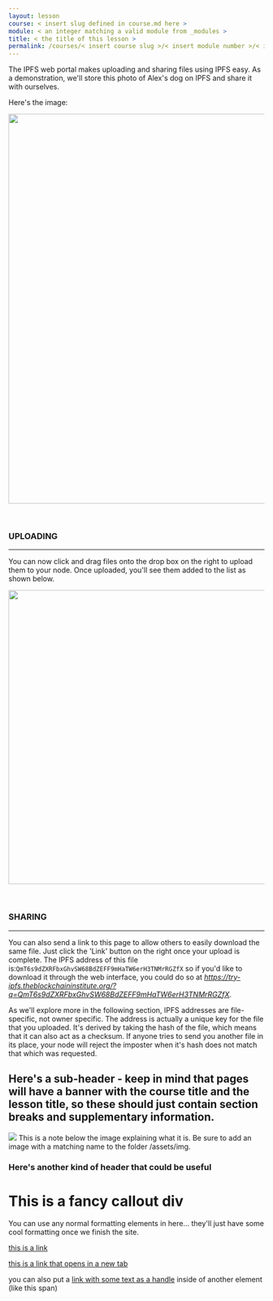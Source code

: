 ```yaml
---
layout: lesson
course: < insert slug defined in course.md here >
module: < an integer matching a valid module from _modules >
title: < the title of this lesson >
permalink: /courses/< insert course slug >/< insert module number >/< insert lesson name without spaces or special characters >
---
```


<!-- 
Example header content:

---
layout: lesson
course: blockchain101
module: 1
title: Lesson 1
permalink: /courses/blockchain-101/1/Lesson-1
---
-->

<span> <span class="openingParagraph">
The IPFS web portal makes uploading and sharing files using IPFS easy. As a demonstration, we'll store this photo of Alex's dog on IPFS and share it with ourselves. </span>

Here's the image:

<img class="aligncenter size-full wp-image-11694" src="https://theblockchaininstitute.org/wp-content/uploads/2019/02/Dog.jpg" alt="" width="1639" height="766" />

&nbsp;
<h3>UPLOADING</h3>

<hr />

You can now click and drag files onto the drop box on the right to upload them to your node. Once uploaded, you'll see them added to the list as shown below.

<img class="aligncenter size-full wp-image-11695" src="https://theblockchaininstitute.org/wp-content/uploads/2019/02/FilesUpload.jpg" alt="" width="1135" height="578" />

&nbsp;

<h3>SHARING</h3>
<hr />

You can also send a link to this page to allow others to easily download the same file. Just click the 'Link' button on the right once your upload is complete. The IPFS address of this file is:<code>QmT6s9dZXRFbxGhvSW68BdZEFF9mHaTW6erH3TNMrRGZfX</code> so if you'd like to download it through the web interface, you could do so at <em><a href="https://try-ipfs.theblockchaininstitute.org/?q=QmT6s9dZXRFbxGhvSW68BdZEFF9mHaTW6erH3TNMrRGZfX">https://try-ipfs.theblockchaininstitute.org/?q=QmT6s9dZXRFbxGhvSW68BdZEFF9mHaTW6erH3TNMrRGZfX</a></em>.

As we'll explore more in the following section, IPFS addresses are file-specific, not owner specific. The address is actually a unique key for the file that you uploaded. It's derived by taking the hash of the file, which means that it can also act as a checksum. If anyone tries to send you another file in its place, your node will reject the imposter when it's hash does not match that which was requested.</span>

<h2> Here's a sub-header - keep in mind that pages will have a banner with the course title and the lesson title, so these should just contain section breaks and supplementary information.</h2>

<img src="/assets/img/test.png"> 
<span class="imgDetail">This is a note below the image explaining what it is. Be sure to add an image with a matching name to the folder /assets/img.</span>

<h3> Here's another kind of header that could be useful</h3>

<div class="callout">
    <h1>This is a fancy callout div</h1>
    <span>You can use any normal formatting elements in here... they'll just have some cool formatting once we finish the site.</span>
</div>

<a href="https://linktosomewebsite.com/somepage">this is a link</a>

<a href="https://linktosomewebsite.com/somepage" target="_blank">this is a link that opens in a new tab</a>

<span>you can also put a <a href="https://linktosomewebsite.com/somepage" target="_blank">link with some text as a handle</a> inside of another element (like this span)</span>


 
